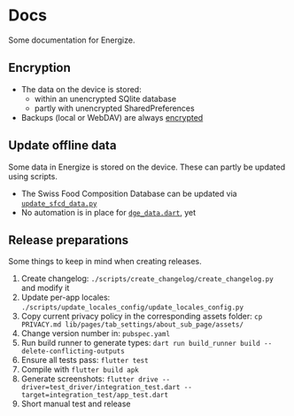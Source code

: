 # Docs

Some documentation for Energize.

## Encryption

- The data on the device is stored:
    - within an unencrypted SQlite database
    - partly with unencrypted SharedPreferences
- Backups (local or WebDAV) are always [encrypted](backup-encryption/README.md)

## Update offline data

Some data in Energize is stored on the device. These can partly be updated using scripts.

- The Swiss Food Composition Database can be updated via [`update_sfcd_data.py`](../scripts/update_sfcd_data/update_sfcd_data.py)
- No automation is in place for [`dge_data.dart`](../lib/services/micronutrients_recommendations/dge_data.dart), yet

## Release preparations

Some things to keep in mind when creating releases.

1. Create changelog: `./scripts/create_changelog/create_changelog.py` and modify it
2. Update per-app locales: `./scripts/update_locales_config/update_locales_config.py`
3. Copy current privacy policy in the corresponding assets folder: `cp PRIVACY.md lib/pages/tab_settings/about_sub_page/assets/`
4. Change version number in: `pubspec.yaml`
5. Run build runner to generate types: `dart run build_runner build --delete-conflicting-outputs`
6. Ensure all tests pass: `flutter test`
7. Compile with `flutter build apk`
8. Generate screenshots: `flutter drive --driver=test_driver/integration_test.dart --target=integration_test/app_test.dart`
9. Short manual test and release